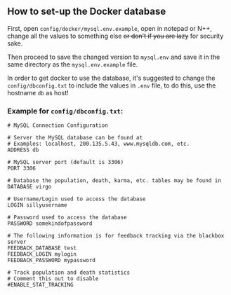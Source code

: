 ## How to set-up the Docker database


First, open `config/docker/mysql.env.example`, open in notepad or N++, change all the values to something else ~~or don't if you are lazy~~ for security sake.

Then proceed to save the changed version to `mysql.env` and save it in the same directory as the `mysql.env.example` file.

In order to get docker to use the database, it's suggested to change the `config/dbconfig.txt` to include the values in `.env` file, to do this, use the hostname `db` as host!

### Example for `config/dbconfig.txt`:

```
# MySQL Connection Configuration

# Server the MySQL database can be found at
# Examples: localhost, 200.135.5.43, www.mysqldb.com, etc.
ADDRESS db

# MySQL server port (default is 3306)
PORT 3306

# Database the population, death, karma, etc. tables may be found in
DATABASE virgo

# Username/Login used to access the database
LOGIN sillyusername

# Password used to access the database
PASSWORD somekindofpassword

# The following information is for feedback tracking via the blackbox server
FEEDBACK_DATABASE test
FEEDBACK_LOGIN mylogin
FEEDBACK_PASSWORD mypassword

# Track population and death statistics
# Comment this out to disable
#ENABLE_STAT_TRACKING
```